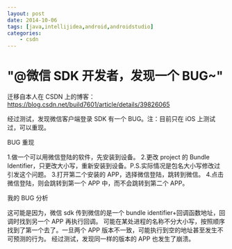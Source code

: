 ```yaml
---
layout: post
date: 2014-10-06
tags: [java,intellijidea,android,androidstudio]
categories:
    - csdn
---
```


# "@微信 SDK 开发者，发现一个 BUG~"

迁移自本人在 CSDN 上的博客：https://blog.csdn.net/build7601/article/details/39826065

经过测试，发现微信客户端登录 SDK 有一个 BUG。注：目前只在 iOS 上测试过，可以重现。

BUG 重现

1.做一个可以用微信登陆的软件，先安装到设备。
2.更改 project 的 Bundle Identifier，只更改大小写，重新安装到设备。P.S.实际情况是包名大小写修改过引发这个问题。
3.打开第二个安装的 APP，选择微信登陆，跳转到微信。
4.点击微信登陆，则会跳转到第一个 APP 中，而不会跳转到第二个 APP。

我的 BUG 分析

这可能是因为，微信 sdk 传到微信的是一个 bundle identifier+回调函数地址，回调时找到另一个 APP 再执行回调。
可能在某处进程的名称不分大小写，按照顺序找到了第一个去了。一旦两个 APP 版本不一致，可能执行到空的地址甚至发生不可预测的行为。
经过测试，发现同一样的版本的 APP 也发生了崩溃。